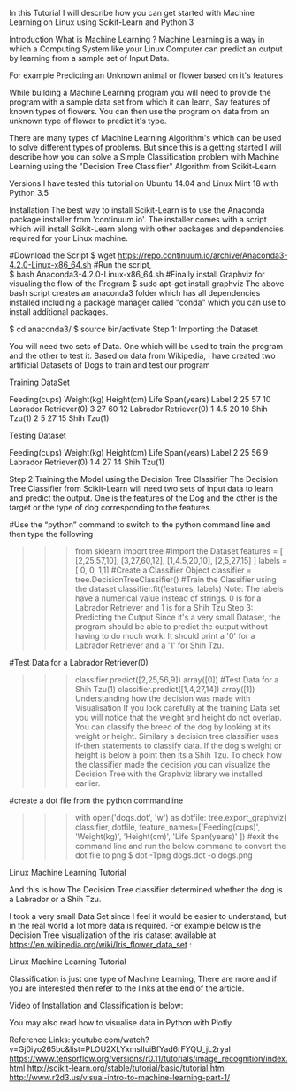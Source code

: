 In this Tutorial I will describe how you can get started with Machine Learning on Linux using Scikit-Learn and Python 3

Introduction
What is Machine Learning ?
Machine Learning is a way in which a Computing System like your Linux Computer can predict an output by learning from a sample set of Input Data.

For example
Predicting  an Unknown animal or flower based on it's features

While building a Machine Learning program you will need to  provide the program with a sample data set from which it can learn, Say features of known types of flowers. You can then use the program on data from an unknown type of flower to  predict it's type.

There are many types of Machine Learning Algorithm's which can be used to solve different types of problems. But since this is a getting started I will describe how you can solve a Simple Classification problem with Machine Learning using the "Decision Tree Classifier" Algorithm from Scikit-Learn

Versions
I have tested this tutorial on Ubuntu 14.04 and Linux Mint 18 with Python 3.5

Installation
The best way to install Scikit-Learn is to use the Anaconda package installer from 'continuum.io'. The installer comes with a script which will install Scikit-Learn along with other packages and dependencies required for your Linux machine.

 
#Download the Script
$ wget https://repo.continuum.io/archive/Anaconda3-4.2.0-Linux-x86_64.sh 
#Run the script,  
$ bash Anaconda3-4.2.0-Linux-x86_64.sh
#Finally install Graphviz for visualing the flow of the Program
$ sudo apt-get install graphviz 
The above bash script creates an anaconda3 folder which has all dependencies installed including a package manager called "conda" which you can use to install additional packages.


$ cd anaconda3/
$ source bin/activate
Step 1: Importing the Dataset

You will need two sets of Data. One which will be used to train the program and the other to test it.
Based on data from Wikipedia, I have created two artificial Datasets of Dogs to train and test our program

Training DataSet

Feeding(cups)	Weight(kg)	Height(cm)	Life Span(years)	Label
2	25	57	10	Labrador Retriever(0)
3	27	60	12	Labrador Retriever(0)
1	4.5	20	10	Shih Tzu(1)
2	5	27	15	Shih Tzu(1)

Testing Dataset

Feeding(cups)	Weight(kg)	Height(cm)	Life Span(years)	Label
2	25	56	9	Labrador Retriever(0)
1	4	27	14	Shih Tzu(1)

Step 2:Training the Model using the Decision Tree Classifier
The Decision Tree Classifier from Scikit-Learn will need two sets of input data to learn and predict the output. One is the features of the Dog and the other is the target or the type of dog corresponding to the features.


#Use the “python” command to switch to the python command line and then type the following
>>> from sklearn import tree
#Import the Dataset 
>>> features = [ [2,25,57,10], [3,27,60,12], [1,4.5,20,10], [2,5,27,15] ] 
>>> labels = [ 0, 0, 1,1]
#Create a Classifier Object
>>> classifier = tree.DecisionTreeClassifier() 
#Train the Classifier using the dataset 
>>> classifier.fit(features, labels)
Note: The labels have a numerical value instead of strings. 0 is for a Labrador Retriever and 1 is for a Shih Tzu
Step 3: Predicting the Output
Since it's a very small Dataset, the program should be able to predict the output without having to do much work. It should print a '0' for a Labrador Retriever and a '1' for Shih Tzu.


#Test Data for a Labrador Retriever(0)
>>> classifier.predict([2,25,56,9])
array([0])
#Test Data for a Shih Tzu(1)
>>> classifier.predict([1,4,27,14])
array([1])
Understanding how the decision was made with Visualisation
If you look carefully at the training Data set you will notice that the weight and height do not overlap. You can classify the breed of the dog by looking at its weight or height. Similary a decision tree classifier uses if-then statements to classify data. If the dog's weight or height is below a point then its a Shih Tzu. To check how the classifier made the decision you can visualize the Decision Tree with the Graphviz library we installed earlier.


#create a dot file from the python commandline
>>> with open('dogs.dot', 'w') as dotfile:
        tree.export_graphviz(
        classifier,
        dotfile,
        feature_names=['Feeding(cups)', 'Weight(kg)', 'Height(cm)', 'Life Span(years)' ])
#exit the command line and run the below command to convert the dot file to png
$ dot -Tpng dogs.dot -o dogs.png


Linux Machine Learning Tutorial

And this is how The Decision Tree classifier determined whether the dog is a Labrador or a Shih Tzu.

I took a very small Data Set since I feel it would be easier to understand, but in the real world a lot more data is required. For example below is the Decision Tree visualization of the iris dataset available at https://en.wikipedia.org/wiki/Iris_flower_data_set :

Linux Machine Learning Tutorial

Classification is just one type of Machine Learning, There are more and if you are interested then refer to the links at the end of the article.

Video of Installation and Classification is below:



You may also read how to visualise data in Python with Plotly

Reference Links:
youtube.com/watch?v=Gj0iyo265bc&list=PLOU2XLYxmsIIuiBfYad6rFYQU_jL2ryal
https://www.tensorflow.org/versions/r0.11/tutorials/image_recognition/index.html
http://scikit-learn.org/stable/tutorial/basic/tutorial.html
http://www.r2d3.us/visual-intro-to-machine-learning-part-1/
